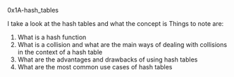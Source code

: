 0x1A-hash_tables

I take a look at the hash tables and what the concept is
Things to note are:
1. What is a hash function
1. What is a collision and what are the main ways of dealing with collisions in the context of a hash table
1. What are the advantages and drawbacks of using hash tables
1. What are the most common use cases of hash tables
